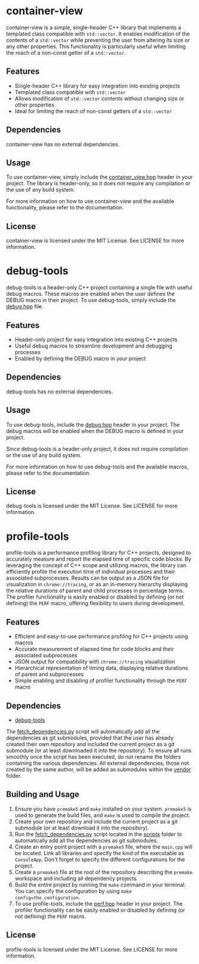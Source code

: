 # container-view

container-view is a simple, single-header C++ library that implements a templated class compatible with `std::vector`. It enables modification of the contents of a `std::vector` while preventing the user from altering its size or any other properties. This functionality is particularly useful when limiting the reach of a non-const getter of a `std::vector`.

## Features

- Single-header C++ library for easy integration into existing projects
- Templated class compatible with `std::vector`
- Allows modification of `std::vector` contents without changing size or other properties
- Ideal for limiting the reach of non-const getters of a `std::vector`

## Dependencies

container-view has no external dependencies.

## Usage

To use container-view, simply include the [container_view.hpp](https://github.com/ismawno/container-viewutils/container-view.hpp) header in your project. The library is header-only, so it does not require any compilation or the use of any build system.

For more information on how to use container-view and the available functionality, please refer to the documentation.

## License

container-view is licensed under the MIT License. See LICENSE for more information.
# debug-tools

debug-tools is a header-only C++ project containing a single file with useful debug macros. These macros are enabled when the user defines the DEBUG macro in their project. To use debug-tools, simply include the [debug.hpp](https://github.com/ismawno/debug-log-tools/include/dbg/log.hpp) file.

## Features

- Header-only project for easy integration into existing C++ projects
- Useful debug macros to streamline development and debugging processes
- Enabled by defining the DEBUG macro in your project

## Dependencies

debug-tools has no external dependencies.

## Usage

To use debug-tools, include the [debug.hpp](https://github.com/ismawno/debug-log-tools/include/dbg/log.hpp) header in your project. The debug macros will be enabled when the DEBUG macro is defined in your project.

Since debug-tools is a header-only project, it does not require compilation or the use of any build system.

For more information on how to use debug-tools and the available macros, please refer to the documentation.

## License

debug-tools is licensed under the MIT License. See LICENSE for more information.
# profile-tools

profile-tools is a performance profiling library for C++ projects, designed to accurately measure and report the elapsed time of specific code blocks. By leveraging the concept of C++ scope and utilizing macros, the library can efficiently profile the execution time of individual processes and their associated subprocesses. Results can be output as a JSON file for visualization in `chrome://tracing`, or as an in-memory hierarchy displaying the relative durations of parent and child processes in percentage terms. The profiler functionality is easily enabled or disabled by defining (or not defining) the `PERF` macro, offering flexibility to users during development.

## Features

- Efficient and easy-to-use performance profiling for C++ projects using macros
- Accurate measurement of elapsed time for code blocks and their associated subprocesses
- JSON output for compatibility with `chrome://tracing` visualization
- Hierarchical representation of timing data, displaying relative durations of parent and subprocesses
- Simple enabling and disabling of profiler functionality through the `PERF` macro

## Dependencies

- [debug-tools](https://github.com/ismawno/debug-tools)

The [fetch_dependencies.py](https://github.com/ismawno/profile-tools/scripts/fetch_dependencies.py) script will automatically add all the dependencies as git submodules, provided that the user has already created their own repository and included the current project as a git submodule (or at least downloaded it into the repository). To ensure all runs smoothly once the script has been executed, do not rename the folders containing the various dependencies. All external dependencies, those not created by the same author, will be added as submodules within the [vendor](https://github.com/ismawno/profile-tools/vendor) folder.

## Building and Usage

1. Ensure you have `premake5` and `make` installed on your system. `premake5` is used to generate the build files, and `make` is used to compile the project.
2. Create your own repository and include the current project as a git submodule (or at least download it into the repository).
3. Run the [fetch_dependencies.py](https://github.com/ismawno/profile-tools/scripts/fetch_dependencies.py) script located in the [scripts](https://github.com/ismawno/profile-tools/scripts) folder to automatically add all the dependencies as git submodules.
4. Create an entry point project with a `premake5` file, where the `main.cpp` will be located. Link all libraries and specify the kind of the executable as `ConsoleApp`. Don't forget to specify the different configurations for the project.
5. Create a `premake5` file at the root of the repository describing the `premake` workspace and including all dependency projects.
6. Build the entire project by running the `make` command in your terminal. You can specify the configuration by using `make config=the_configuration`.
7. To use profile-tools, include the [perf.hpp](https://github.com/ismawno/profile-tools/include/perf/perf.hpp) header in your project. The profiler functionality can be easily enabled or disabled by defining (or not defining) the `PERF` macro.

## License

profile-tools is licensed under the MIT License. See LICENSE for more information.
